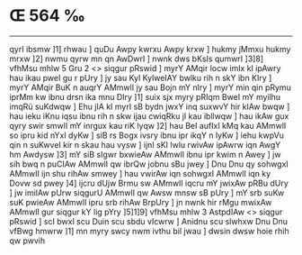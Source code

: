 # Œ 564 ‰
---
qyrI ibsmw ]1] rhwau ] quDu Awpy kwrxu Awpy krxw ] hukmy jMmxu hukmy
mrxw ]2] nwmu qyrw mn qn AwDwrI ] nwnk dws bKsIs qumwrI ]3]8]
vfhMsu mhlw 5 Gru 2
<> siqgur pRswid ]
myrY AMqir locw imlx kI ipAwry hau ikau pweI gu r pUry ] jy sau Kyl
KylweIAY bwlku rih n skY ibn KIry ] myrY AMqir BuK n auqrY AMmwlI jy
sau Bojn mY nIry ] myrY min qin pRymu iprMm kw ibnu drsn ika mnu DIry
]1] suix sjx myry pRIqm BweI mY myilhu imqRü suKdwqw ] Ehu jIA kI myrI
sB bydn jwxY inq suxwvY hir kIAw bwqw ] hau ieku iKnu iqsu ibnu rih n
skw ijau cwiqRku jl kau ibllwqw ] hau ikAw gux qyry swir smwlI mY
inrgux kau riK lyqw ]2] hau BeI aufIxI kMq kau AMmwlI so ipru kid
nYxI dyKw ] siB rs Bogx ivsry ibnu ipr ikqY n lyKw ] iehu kwpVu qin n
suKwveI kir n skau hau vysw ] ijnI sKI lwlu rwivAw ipAwrw iqn AwgY
hm Awdysw ]3] mY siB sIgwr bxwieAw AMmwlI ibnu ipr kwim n Awey ]
jw sih bwq n puCIAw AMmwlI qw ibrQw jobnu sBu jwey ] Dnu Dnu qy
sohwgxI AMmwlI ijn shu rihAw smwey ] hau vwirAw iqn sohwgxI AMmwlI
iqn ky Dovw sd pwey ]4] ijcru dUjw Brmu sw AMmwlI iqcru mY jwixAw pRBu
dUry ] jw imilAw pUrw siqgurU AMmwlI qw Awsw mnsw sB pUry ] mY srb
suKw suK pwieAw AMmwlI ipru srb rihAw BrpUry ] jn nwnk hir rMgu
mwixAw AMmwlI gur siqgur kY lig pYry ]5]1]9]
vfhMsu mhlw 3 AstpdIAw
<> siqgur pRswid ]
scI bwxI scu Duin scu sbdu vIcwrw ] Anidnu scu slwhxw Dnu Dnu
vfBwg hmwrw ]1] mn myry swcy nwm ivthu bil jwau ] dwsin dwsw hoie
rhih qw pwvih
####
